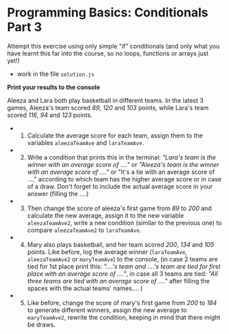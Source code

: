 # Programming Basics: Conditionals Part 3 

Attempt this exercise using only simple "if" conditionals (and only what you have learnt this far into the course, so no loops, functions or arrays just yet!) 

- work in the file `solution.js`

**Print your results to the console**

 Aleeza and Lara both play basketball in different teams. In the latest 3 games, Aleeza's team scored *89*, *120* and *103* points, while Lara's team scored *116*, *94* and *123* points.

- 1) Calculate the average score for each team, assign them to the variables `aleezaTeamAve` and `laraTeamAve`.
- 2) Write a condition that prints this in the terminal: _"Lara's team is the winner with an average score of ...."_ or _"Aleeza's team is the winner with an average score of ...."_ or "It's a tie with an average score of ...." according to which team has the higher average score or in case of a draw. Don't forget to include the actual average score in your answer (filling the ....)
- 3) Then change the score of aleeza's first game from *89* to *200* and calculate the new average, assign it to the new variable `aleezaTeamAve2`, write a new condition (similar to the previous one) to compare `aleezaTeamAve2` to `laraTeamAve`.
- 4) Mary also plays basketball, and her team scored *200*, *134* and *105* points. Like before, log the average winner (`laraTeamAve`, `aleezaTeamAve2` or `maryTeamAve`) to the console, (in case 2 teams are tied for 1st place print this: _"....'s team and ....'s team are tied for first place with an average score of ...."_, in case all 3 teams are tied: _"All three teams are tied with an average score of ...."_ after filling the spaces with the actual teams' names.... )
- 5) Like before, change the score of mary's first game from *200* to *184* to generate different winners, assign the new average to `maryTeamAve2`, rewrite the condition, keeping in mind that there might be draws.